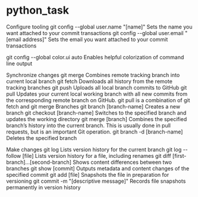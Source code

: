 # python_task

Configure tooling
git config --global user.name "[name]"
Sets the name you want attached to your commit transactions
git config --global user.email "[email address]"
Sets the email you want attached to your commit transactions

git config --global color.ui auto
Enables helpful colorization of command line output

Synchronize changes
git merge
Combines remote tracking branch into current local branch
git fetch
Downloads all history from the remote tracking branches
git push
Uploads all local branch commits to GitHub
git pull
Updates your current local working branch with all new commits from the corresponding remote branch on GitHub. git pull is a combination of git fetch and git merge
Branches
git branch [branch-name]
Creates a new branch
git checkout [branch-name]
Switches to the specified branch and updates the working directory
git merge [branch]
Combines the specified branch’s history into the current branch. This is usually done in pull requests, but is an important Git operation.
git branch -d [branch-name]
Deletes the specified branch


Make changes
git log
Lists version history for the current branch
git log --follow [file]
Lists version history for a file, including renames
git diff [first-branch]...[second-branch]
Shows content differences between two branches
git show [commit]
Outputs metadata and content changes of the specified commit
git add [file]
Snapshots the file in preparation for versioning
git commit -m "[descriptive message]"
Records file snapshots permanently in version history


